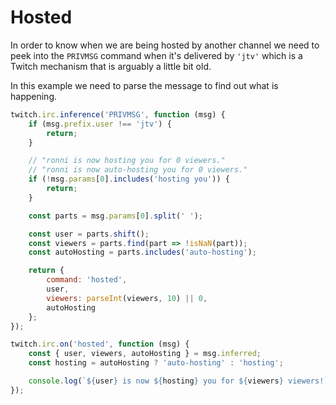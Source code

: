 # Hosted

In order to know when we are being hosted by another channel we need to peek into the `PRIVMSG` command when it's delivered by `'jtv'` which is a Twitch mechanism that is arguably a little bit old.

In this example we need to parse the message to find out what is happening.

```javascript
twitch.irc.inference('PRIVMSG', function (msg) {
    if (msg.prefix.user !== 'jtv') {
        return;
    }

    // "ronni is now hosting you for 0 viewers."
    // "ronni is now auto-hosting you for 0 viewers."
    if (!msg.params[0].includes('hosting you')) {
        return;
    }

    const parts = msg.params[0].split(' ');

    const user = parts.shift();
    const viewers = parts.find(part => !isNaN(part));
    const autoHosting = parts.includes('auto-hosting');

    return {
        command: 'hosted',
        user,
        viewers: parseInt(viewers, 10) || 0,
        autoHosting
    };
});

twitch.irc.on('hosted', function (msg) {
    const { user, viewers, autoHosting } = msg.inferred;
    const hosting = autoHosting ? 'auto-hosting' : 'hosting';

    console.log(`${user} is now ${hosting} you for ${viewers} viewers!`);
});
```

